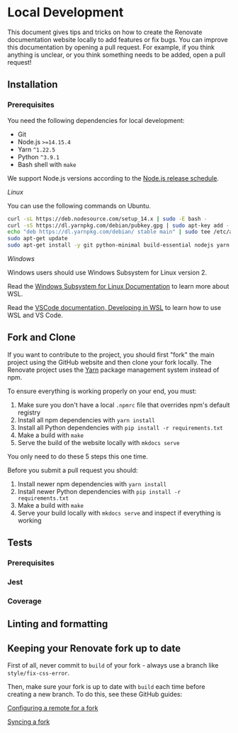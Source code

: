 # Local Development

This document gives tips and tricks on how to create the Renovate documentation website locally to add features or fix bugs.
You can improve this documentation by opening a pull request.
For example, if you think anything is unclear, or you think something needs to be added, open a pull request!

## Installation

### Prerequisites

You need the following dependencies for local development:

- Git
- Node.js `>=14.15.4`
- Yarn `^1.22.5`
- Python `^3.9.1`
- Bash shell with `make`

We support Node.js versions according to the [Node.js release schedule](https://github.com/nodejs/Release#release-schedule).

_Linux_

You can use the following commands on Ubuntu.

```sh
curl -sL https://deb.nodesource.com/setup_14.x | sudo -E bash -
curl -sS https://dl.yarnpkg.com/debian/pubkey.gpg | sudo apt-key add -
echo "deb https://dl.yarnpkg.com/debian/ stable main" | sudo tee /etc/apt/sources.list.d/yarn.list
sudo apt-get update
sudo apt-get install -y git python-minimal build-essential nodejs yarn
```

_Windows_

Windows users should use Windows Subsystem for Linux version 2.

Read the [Windows Subsystem for Linux Documentation](https://docs.microsoft.com/en-us/windows/wsl/) to learn more about WSL.

Read the [VSCode documentation, Developing in WSL](https://code.visualstudio.com/docs/remote/wsl) to learn how to use WSL and VS Code.

## Fork and Clone

If you want to contribute to the project, you should first "fork" the main project using the GitHub website and then clone your fork locally.
The Renovate project uses the [Yarn](https://github.com/yarnpkg/yarn) package management system instead of npm.

To ensure everything is working properly on your end, you must:

1. Make sure you don't have a local `.npmrc` file that overrides npm's default registry
1. Install all npm dependencies with `yarn install`
1. Install all Python dependencies with `pip install -r requirements.txt`
1. Make a build with `make`
1. Serve the build of the website locally with `mkdocs serve`

You only need to do these 5 steps this one time.

Before you submit a pull request you should:

1. Install newer npm dependencies with `yarn install`
1. Install newer Python dependencies with `pip install -r requirements.txt`
1. Make a build with `make`
1. Serve your build locally with `mkdocs serve` and inspect if everything is working

## Tests

### Prerequisites

<!-- TODO: Once we have Jest working with Docusaurus, explain how to set it up. -->

### Jest

<!-- TODO: setup snapshot tests with Jest on React components. -->

### Coverage

<!-- TODO: fill in once we have tests and a coverage bot -->

## Linting and formatting

<!--- TODO: Once Prettier is setup, explain how to use it. -->

## Keeping your Renovate fork up to date

First of all, never commit to `build` of your fork - always use a branch like `style/fix-css-error`.

Then, make sure your fork is up to date with `build` each time before creating a new branch.
To do this, see these GitHub guides:

[Configuring a remote for a fork](https://help.github.com/articles/configuring-a-remote-for-a-fork/)

[Syncing a fork](https://help.github.com/articles/syncing-a-fork/)
